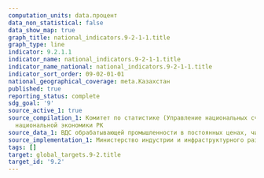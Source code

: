 ```yaml
---
computation_units: data.процент
data_non_statistical: false
data_show_map: true
graph_title: national_indicators.9-2-1-1.title
graph_type: line
indicator: 9.2.1.1
indicator_name: national_indicators.9-2-1-1.title
indicator_name_national: national_indicators.9-2-1-1.title
indicator_sort_order: 09-02-01-01
national_geographical_coverage: meta.Казахстан
published: true
reporting_status: complete
sdg_goal: '9'
source_active_1: true
source_compilation_1: Комитет по статистике (Управление национальных счетов) Министерства
  национальной экономики РК
source_data_1: ВДС обрабатывающей промышленности в постоянных ценах, численность населения
source_implementation_1: Министерство индустрии и инфраструктурного развития РК
tags: []
target: global_targets.9-2.title
target_id: '9.2'
---
```

